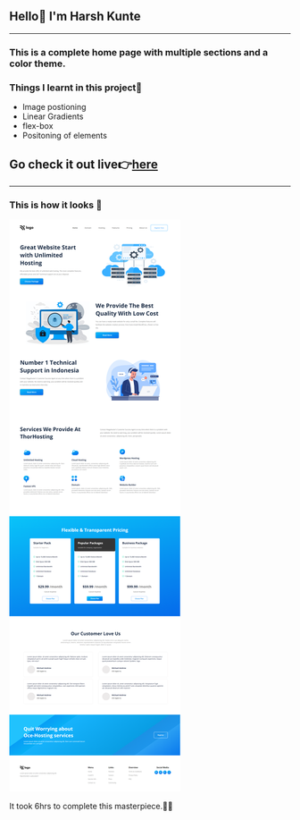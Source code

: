 ## Hello👋 I'm **Harsh Kunte**
---
### This is a complete home page with multiple sections and a color theme.

### Things I learnt in this project🤯
- Image postioning
- Linear Gradients
- flex-box
- Positoning of elements

## Go check it out live👉[here](https://pro-hosting.netlify.app/)
---
### This is how it looks 👀
![Preview](./output.png)


It took 6hrs to complete this masterpiece.😮‍💨